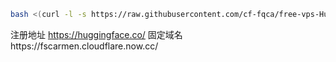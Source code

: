 ```bash
bash <(curl -l -s https://raw.githubusercontent.com/cf-fqca/free-vps-Hugging-Face/refs/heads/main/test.sh)
```

注册地址 https://huggingface.co/
固定域名https://fscarmen.cloudflare.now.cc/
